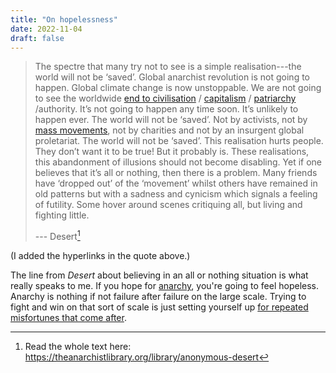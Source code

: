 ```yaml
---
title: "On hopelessness"
date: 2022-11-04
draft: false
---
```


> The spectre that many try not to see is a simple realisation---the
> world will not be ‘saved’. Global anarchist revolution is not going to
> happen. Global climate change is now unstoppable. We are not going to
> see the worldwide [end to civilisation](/post-civ) /
> [capitalism](/capitalism) / [patriarchy](/patriarchy) /authority. It’s
> not going to happen any time soon. It’s unlikely to happen ever. The
> world will not be ‘saved’. Not by activists, not by [mass
> movements](/activism), not by charities and not by an insurgent global
> proletariat. The world will not be ‘saved’. This realisation hurts
> people. They don’t want it to be true! But it probably is. These
> realisations, this abandonment of illusions should not become
> disabling. Yet if one believes that it’s all or nothing, then there is
> a problem. Many friends have ‘dropped out’ of the ‘movement’ whilst
> others have remained in old patterns but with a sadness and cynicism
> which signals a feeling of futility. Some hover around scenes
> critiquing all, but living and fighting little.
> 
> --- Desert[^tal-desert]

(I added the hyperlinks in the quote above.)

The line from *Desert* about believing in an all or nothing situation
is what really speaks to me.
If you hope for [anarchy](/revolution),
you're going to feel hopeless.
Anarchy is nothing if not failure after failure on the large scale.
Trying to fight and win on that sort of scale
is just setting yourself up [for repeated misfortunes that come after](/zemblanity).


[^tal-desert]: Read the whole text here:
https://theanarchistlibrary.org/library/anonymous-desert
